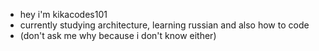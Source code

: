 - hey i'm kikacodes101
- currently studying architecture, learning russian and also how to code
- (don't ask me why because i don't know either)

<!---
kikacodes101/kikacodes101 is a ✨ special ✨ repository because its `README.md` (this file) appears on your GitHub profile.
You can click the Preview link to take a look at your changes.
--->
